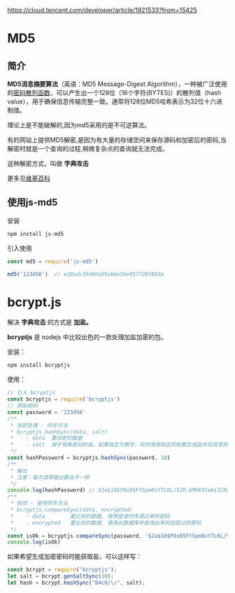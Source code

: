 <https://cloud.tencent.com/developer/article/1921533?from=15425>

# MD5

## 简介

**MD5消息摘要算法**（英语：MD5 Message-Digest Algorithm），一种被广泛使用的[密码散列函数](https://zh.wikipedia.org/wiki/密碼雜湊函數)，可以产生出一个128位（16个字符(BYTES)）的散列值（hash value），用于确保信息传输完整一致。通常将128位MD5哈希表示为32位十六进制值。

理论上是不能破解的,因为md5采用的是不可逆算法。

有的网站上提供MD5解密,是因为有大量的存储空间来保存源码和加密后的密码,当解密时就是一个查询的过程,稍微复杂点的查询就无法完成。

这种解密方式，叫做 **字典攻击**

更多见[维基百科](https://zh.wikipedia.org/wiki/MD5)

## 使用js-md5

安装

```sh
npm install js-md5
```

引入使用

```javascript
const md5 = require('js-md5')

md5('123456')  // e10adc3949ba59abbe56e057f20f883e
```

# bcrypt.js

解决 **字典攻击** 的方式是 **加盐。**

**bcryptjs** 是 nodejs 中比较出色的一款处理加盐加密的包。

安装：

```sh
npm install bcryptjs
```

使用：

```js
// 引入 bcryptjs
const bcryptjs = require('bcryptjs')
// 原始密码
const password = '123456'
/**
 * 加密处理 - 同步方法
 * bcryptjs.hashSync(data, salt)
 *    - data  要加密的数据
 *    - salt  用于哈希密码的盐。如果指定为数字，则将使用指定的轮数生成盐并将其使用。推荐 10
 */
const hashPassword = bcryptjs.hashSync(password, 10)
/**
 * 输出
 * 注意：每次调用输出都会不一样
 */
console.log(hashPassword) // $2a$10$P8x85FYSpm8xYTLKL/52R.6MhKtCwmiICN2A7tqLDh6rDEsrHtV1W
/**
 * 校验 - 使用同步方法
 * bcryptjs.compareSync(data, encrypted)
 *    - data        要比较的数据, 使用登录时传递过来的密码
 *    - encrypted   要比较的数据, 使用从数据库中查询出来的加密过的密码
 */
const isOk = bcryptjs.compareSync(password, '$2a$10$P8x85FYSpm8xYTLKL/52R.6MhKtCwmiICN2A7tqLDh6rDEsrHtV1W')
console.log(isOk)
```

如果希望生成加密密码时能获取盐，可以这样写：

```js
const bcrypt = require('bcryptjs');
let salt = bcrypt.genSaltSync(10);
let hash = bcrypt.hashSync("B4c0/\/", salt);
```